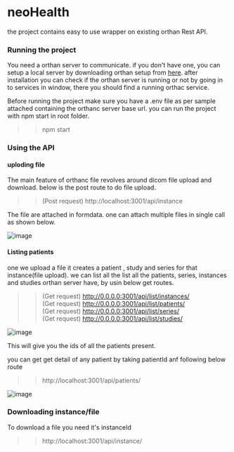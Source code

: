 # neoHealth
the project contains easy to use wrapper on existing orthan Rest API.

### Running the project

You need a orthan server to communicate. if you don't have one, you can setup a local server by downloading orthan setup from [here](https://www.orthanc-server.com/download.php).
after installation you can check if the orthan server is running or not by going in to services in window, there you should find a running orthac service.

Before running the project make sure you have a .env file as per sample attached containing the orthanc server base url.
you can run the project with npm start in root folder.

>> npm start

### Using the API

#### uploding file

The main feature of orthanc file revolves around dicom file upload and download. below is the post route to do file upload.

>> (Post request)    http://localhost:3001/api/instance  

The file are attached in formdata. one can attach multiple files in single call as shown below.

![image](https://user-images.githubusercontent.com/85926236/156495638-6bd25c40-06eb-4ca4-8b1e-8d1e4644c4a7.png)

#### Listing patients

one we upload a file it creates a patient , study and series for that instance(file upload).
we can list all the list all the patients, series, instances and studies orthan server have, by usin below get routes.

>> (Get request)  http://0.0.0.0:3001/api/list/instances/  
>> (Get request)  http://0.0.0.0:3001/api/list/patients/  
>> (Get request)  http://0.0.0.0:3001/api/list/series/  
>> (Get request)  http://0.0.0.0:3001/api/list/studies/  

![image](https://user-images.githubusercontent.com/85926236/156497698-436b575d-bd82-4d2e-a294-48c76205b48b.png)

This will give you the ids of all the patients present.

you can get get detail of any patient by taking patientId anf following below route

>> http://localhost:3001/api/patients/<patiendId>

![image](https://user-images.githubusercontent.com/85926236/156497865-e15bef99-94db-4d20-8409-6de9747b906c.png)
  
 
### Downloading instance/file
  
  To download a file you need it's instanceId 

  >> http://localhost:3001/api/instance/<instance-id>



